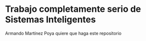 # Trabajo completamente serio de Sistemas Inteligentes
Armando Martínez Poya quiere que haga este repositorio
